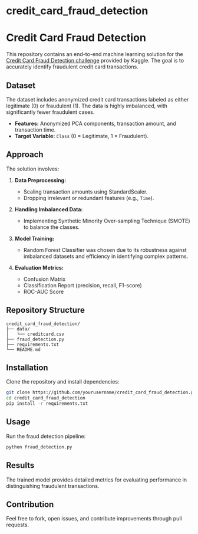 # credit_card_fraud_detection


# Credit Card Fraud Detection

This repository contains an end-to-end machine learning solution for the [Credit Card Fraud Detection challenge](https://www.kaggle.com/datasets/mlg-ulb/creditcardfraud) provided by Kaggle. The goal is to accurately identify fraudulent credit card transactions.

## Dataset

The dataset includes anonymized credit card transactions labeled as either legitimate (0) or fraudulent (1). The data is highly imbalanced, with significantly fewer fraudulent cases.

- **Features:** Anonymized PCA components, transaction amount, and transaction time.
- **Target Variable:** `Class` (0 = Legitimate, 1 = Fraudulent).

## Approach

The solution involves:

1. **Data Preprocessing:**
   - Scaling transaction amounts using StandardScaler.
   - Dropping irrelevant or redundant features (e.g., `Time`).

2. **Handling Imbalanced Data:**
   - Implementing Synthetic Minority Over-sampling Technique (SMOTE) to balance the classes.

3. **Model Training:**
   - Random Forest Classifier was chosen due to its robustness against imbalanced datasets and efficiency in identifying complex patterns.

4. **Evaluation Metrics:**
   - Confusion Matrix
   - Classification Report (precision, recall, F1-score)
   - ROC-AUC Score

## Repository Structure

```
credit_card_fraud_detection/
├── data/
│   └── creditcard.csv
├── fraud_detection.py
├── requirements.txt
└── README.md
```

## Installation

Clone the repository and install dependencies:

```bash
git clone https://github.com/yourusername/credit_card_fraud_detection.git
cd credit_card_fraud_detection
pip install -r requirements.txt
```

## Usage

Run the fraud detection pipeline:

```bash
python fraud_detection.py
```

## Results

The trained model provides detailed metrics for evaluating performance in distinguishing fraudulent transactions.

## Contribution

Feel free to fork, open issues, and contribute improvements through pull requests.
